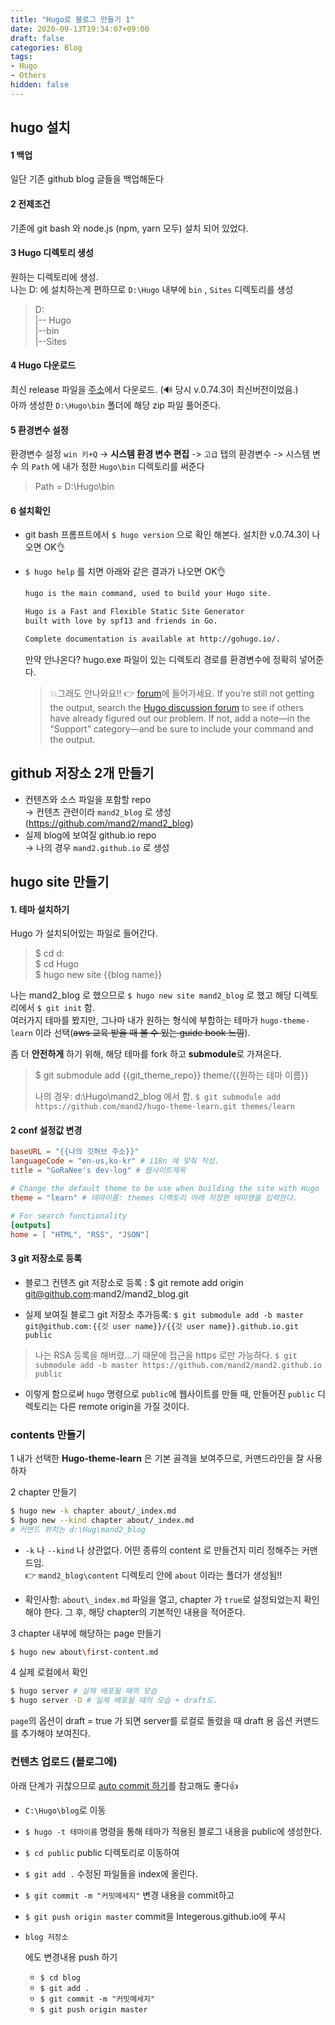 ```yaml
---
title: "Hugo로 블로그 만들기 1"
date: 2020-09-13T19:34:07+09:00
draft: false
categories: Blog
tags:
- Hugo
- Others 
hidden: false
---
```


## hugo 설치

#### 1 백업
일단 기존 github blog 글들을 백업해둔다

#### 2 전제조건  
기존에 git bash 와 node.js (npm, yarn 모두) 설치 되어 있었다. 

#### 3 Hugo 디렉토리 생성   
원하는 디렉토리에 생성.    
나는 D: 에 설치하는게 편하므로 `D:\Hugo` 내부에 `bin` , `Sites` 디렉토리를 생성
> D:  
> |-- Hugo  
> 	|--bin  
> 	|--Sites

#### 4 Hugo 다운로드   
최신 release 파일을 [주소](https://github.com/gohugoio/hugo/releases)에서 다운로드.  (🔊 당시 v.0.74.3이 최신버전이었음.)   
아까 생성한 `D:\Hugo\bin` 폴더에 해당 zip 파일 풀어준다. 



#### 5 환경변수 설정  
환경변수 설정 `win 키+Q` -> **시스템 환경 변수 편집** -> `고급` 탭의 환경변수 -> 시스템 변수 의 `Path` 에 내가 정한 `Hugo\bin` 디렉토리를 써준다
> Path = D:\Hugo\bin

#### 6 설치확인

- git bash 프롬프트에서 `$ hugo version` 으로 확인 해본다. 설치한 v.0.74.3이 나오면 OK👌

- `$ hugo help` 를 치면 아래와 같은 결과가 나오면 OK👌

  ```bash
  hugo is the main command, used to build your Hugo site.
  
  Hugo is a Fast and Flexible Static Site Generator
  built with love by spf13 and friends in Go.
  
  Complete documentation is available at http://gohugo.io/.
  ```

  만약 안나온다? hugo.exe 파일이 있는 디렉토리 경로를 환경변수에 정확히 넣어준다. 

  > 💥그래도 안나와요!!  👉 [forum](https://discourse.gohugo.io/)에 들어가세요.
  > If you’re still not getting the output, search the [Hugo discussion forum](https://discourse.gohugo.io/) to see if others have already figured out our problem. If not, add a note—in the “Support” category—and be sure to include your command and the output.



## github 저장소 2개 만들기

- 컨텐츠와 소스 파일을 포함할 repo    
-> 컨텐츠 관련이라 `mand2_blog` 로 생성
  (https://github.com/mand2/mand2_blog)
- 실제 blog에 보여질 github.io repo    
-> 나의 경우 `mand2.github.io` 로 생성



## hugo site 만들기

#### 1. 테마 설치하기

Hugo 가 설치되어있는 파일로 들어간다.

> $ cd d:  
> $ cd Hugo    
> $ hugo new site {{blog name}}

나는 mand2_blog 로 했으므로 `$ hugo new site mand2_blog` 로 했고 
해당 디렉토리에서 `$ git init` 함.   
여러가지 테마를 봤지만, 그나마 내가 원하는 형식에 부합하는 테마가 `hugo-theme-learn` 이라 선택(~~aws 교육 받을 때 볼 수 있는 guide book 느낌~~).

좀 더 **안전하게** 하기 위해, 해당 테마를 fork 하고 **submodule**로 가져온다.

> $ git submodule add {{git_theme_repo}} theme/{{원하는 테마 이름}}
>
> 나의 경우: d:\Hugo\mand2_blog 에서 함.
> `$ git submodule add https://github.com/mand2/hugo-theme-learn.git themes/learn`


#### 2 conf 설정값 변경
```toml
baseURL = "{{나의 깃허브 주소}}"
languageCode = "en-us,ko-kr" # i18n 에 맞춰 작성.
title = "GoRaNee's dev-log" # 웹사이트제목

# Change the default theme to be use when building the site with Hugo
theme = "learn" # 테마이름: themes 디렉토리 아래 저장한 테마명을 입력한다.

# For search functionality
[outputs]
home = [ "HTML", "RSS", "JSON"]
```

#### 3 git 저장소로 등록
- 블로그 컨텐츠 git 저장소로 등록 : 
$ git remote add origin git@github.com:mand2/mand2_blog.git

- 실제 보여질 블로그 git 저장소 추가등록:
`$ git submodule add -b master git@github.com:{{깃 user name}}/{{깃 user name}}.github.io.git public`

> 나는 RSA 등록을 해버렸...기 때문에 접근을 https 로만 가능하다.
> `$ git submodule add -b master https://github.com/mand2/mand2.github.io public`

- 이렇게 함으로써 `hugo` 명령으로 `public`에 웹사이트를 만들 때, 만들어진 `public` 디렉토리는 다른 remote origin을 가질 것이다.





### contents 만들기 

1 내가 선택한 **Hugo-theme-learn** 은 기본 골격을 보여주므로, 커맨드라인을 잘 사용하자

2 chapter 만들기

```bash
$ hugo new -k chapter about/_index.md
$ hugo new --kind chapter about/_index.md
# 커맨드 위치는 d:\Hug\mand2_blog
```

- `-k` 나 `--kind` 나 상관없다. 어떤 종류의 content 로 만들건지 미리 정해주는 커맨드임.  
👉 `mand2_blog\content` 디렉토리 안에 `about` 이라는 폴더가 생성됨!! 

- 확인사항: `about\_index.md` 파일을 열고, chapter 가 `true`로 설정되었는지 확인해야 한다. 그 후, 해당 chapter의 기본적인 내용을 적어준다.

3 chapter 내부에 해당하는 page 만들기

```bash
$ hugo new about\first-content.md
```



4 실제 로컬에서 확인

```bash
$ hugo server # 실제 배포될 때의 모습
$ hugo server -D # 실제 배포될 때의 모습 + draft도.
```

`page`의 옵션이 draft = true 가 되면 server를 로컬로 돌렸을 때 draft 용 옵션 커맨드를 추가해야 보여진다.



### 컨텐츠 업로드 (블로그에)
아래 단계가 귀찮으므로 [auto commit 하기](http://mand2.github.io/til/blog-auto-commit/)를 참고해도 좋다👍
- `C:\Hugo\blog`로 이동

- `$ hugo -t 테마이름` 명령을 통해 테마가 적용된 블로그 내용을 public에 생성한다.

- `$ cd public` public 디렉토리로 이동하여

- `$ git add .` 수정된 파일들을 index에 올린다.

- `$ git commit -m "커밋메세지"` 변경 내용을 commit하고

- `$ git push origin master` commit을 Integerous.github.io에 푸시

- ```
  blog 저장소
  ```

  에도 변경내용 push 하기

  - `$ cd blog`
  - `$ git add .`
  - `$ git commit -m "커밋메세지"`
  - `$ git push origin master`

